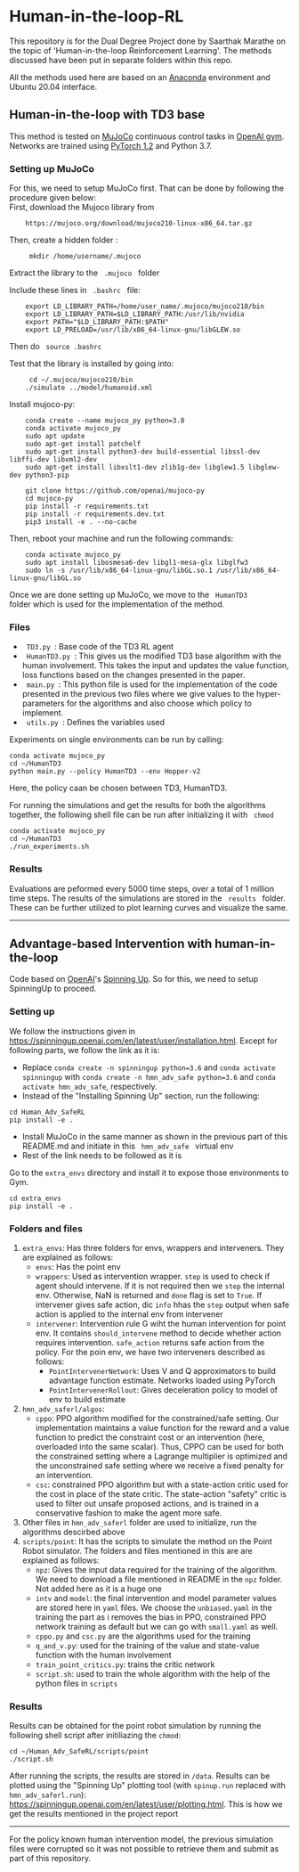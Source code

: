 # Human-in-the-loop-RL
This repository is for the Dual Degree Project done by Saarthak Marathe on the topic of 'Human-in-the-loop Reinforcement Learning'.
The methods discussed have been put in separate folders within this repo. 

All the methods used here are based on an [Anaconda](https://docs.anaconda.com/anaconda/install/linux/) environment and Ubuntu 20.04 interface.

## Human-in-the-loop with TD3 base

This method is tested on [MuJoCo](http://www.mujoco.org/) continuous control tasks in [OpenAI gym](https://github.com/openai/gym). 
Networks are trained using [PyTorch 1.2](https://github.com/pytorch/pytorch) and Python 3.7. 

### Setting up MuJoCo

For this, we need to setup MuJoCo first. That can be done by following the procedure given below: <br>
First, download the Mujoco library from 
```
    https://mujoco.org/download/mujoco210-linux-x86_64.tar.gz
```
Then, create a hidden folder :
```
     mkdir /home/username/.mujoco
```
Extract the library to the <code> .mujoco </code> folder

Include these lines in <code> .bashrc </code> file:
```
    export LD_LIBRARY_PATH=/home/user_name/.mujoco/mujoco210/bin
    export LD_LIBRARY_PATH=$LD_LIBRARY_PATH:/usr/lib/nvidia
    export PATH="$LD_LIBRARY_PATH:$PATH"
    export LD_PRELOAD=/usr/lib/x86_64-linux-gnu/libGLEW.so
```

Then do <code> source .bashrc </code>

Test that the library is installed by going into:
```
     cd ~/.mujoco/mujoco210/bin
    ./simulate ../model/humanoid.xml
```

Install mujoco-py:
```
    conda create --name mujoco_py python=3.8
    conda activate mujoco_py
    sudo apt update
    sudo apt-get install patchelf
    sudo apt-get install python3-dev build-essential libssl-dev libffi-dev libxml2-dev  
    sudo apt-get install libxslt1-dev zlib1g-dev libglew1.5 libglew-dev python3-pip
```

```
    git clone https://github.com/openai/mujoco-py
    cd mujoco-py
    pip install -r requirements.txt
    pip install -r requirements.dev.txt
    pip3 install -e . --no-cache
```

Then, reboot your machine and run the following commands:
```
    conda activate mujoco_py
    sudo apt install libosmesa6-dev libgl1-mesa-glx libglfw3
    sudo ln -s /usr/lib/x86_64-linux-gnu/libGL.so.1 /usr/lib/x86_64-linux-gnu/libGL.so
```

Once we are done setting up MuJoCo, we move to the <code> HumanTD3 </code> folder which is used for the implementation of the method.

### Files

- <code> TD3.py </code>: Base code of the TD3 RL agent <br>
- <code> HumanTD3.py </code>: This gives us the modified TD3 base algorithm with the human involvement. This takes the input and updates the value function, loss functions based on the changes presented in the paper. <br>
- <code> main.py </code>: This python file is used for the implementation of the code presented in the previous two files where we give values to the hyper-parameters for the algorithms and also choose which policy to implement. <br>
- <code> utils.py </code>: Defines the variables used

Experiments on single environments can be run by calling:
```
conda activate mujoco_py
cd ~/HumanTD3
python main.py --policy HumanTD3 --env Hopper-v2
```
Here, the policy caan be chosen between TD3, HumanTD3.

For running the simulations and get the results for both the algorithms together, the following shell file can be run after initializing it with <code> chmod </code>
```
conda activate mujoco_py
cd ~/HumanTD3
./run_experiments.sh
```

### Results

Evaluations are peformed every 5000 time steps, over a total of 1 million time steps. The results of the simulations are stored in the <code> results </code> folder. These can be further  utilized to plot learning curves and visualize the same.

------------------------------------------------------

## Advantage-based Intervention with human-in-the-loop 

Code based on [OpenAI](https://github.com/openai/)'s [Spinning Up](https://spinningup.openai.com). So for this, we need to setup SpinningUp to proceed.

### Setting up

We follow the instructions given in https://spinningup.openai.com/en/latest/user/installation.html. Except for following parts, we follow the link as it is:
- Replace `conda create -n spinningup python=3.6` and `conda activate spinningup` with `conda create -n hmn_adv_safe python=3.6` and `conda activate hmn_adv_safe`, respectively.
- Instead of the "Installing Spinning Up" section, run the following:
```
cd Human_Adv_SafeRL
pip install -e .
```
- Install MuJoCo in the same manner as shown in the previous part of this README.md and initiate in this <code> hmn_adv_safe </code> virtual env
- Rest of the link needs to be followed as it is


Go to the `extra_envs` directory and install it to expose those environments to Gym.
```
cd extra_envs
pip install -e .
```

### Folders and files

1. `extra_envs`: Has three folders for envs, wrappers and interveners. They are explained as follows:
	- `envs`: Has the point env
	- `wrappers`: Used as intervention wrapper. `step` is used to check if agent should intervene. If it is not required then we `step` the internal env. Otherwise, NaN is returned and `done` flag is set to `True`. If intervener gives safe action, dic `info` hhas the `step` output when safe action is applied to the internal env from intervener
	- `intervener`: Intervention rule G wiht the human intervention for point env. It contains `should_intervene` method to decide whether action requires intervention. `safe_action` returns safe action from the policy. For the poin env, we have two interveners described as follows:
		- `PointIntervenerNetwork`: Uses V and Q approximators to build advantage function estimate. Networks loaded using PyTorch
		- `PointIntervenerRollout`: Gives deceleration policy to model of env to build estimate
2. `hmn_adv_saferl/algos`:
	- `cppo`: PPO algorithm modified for the constrained/safe setting. Our implementation maintains a value function for the reward and a value function to predict the constraint cost or an intervention (here, overloaded into the same scalar). Thus, CPPO can be used for both the constrained setting where a Lagrange multiplier is optimized and the unconstrained safe setting where we receive a fixed penalty for an intervention.
	- `csc`: constrained PPO algorithm but with a state-action critic used for the cost in place of the state critic. The state-action "safety" critic is used to filter out unsafe proposed actions, and is trained in a conservative fashion to make the agent more safe.
3. Other files in `hmn_adv_saferl` folder are used to initialize, run the algorithms descirbed above
4. `scripts/point`: It has the scripts to simulate the method on the Point Robot simulator. The folders and files mentioned in this are are explained as follows:
	- `npz`: Gives the input data required for the training of the algorithm. We need to download a file mentioned in README in the `npz` folder. Not added here as it is a huge one
	- `intv` and `model`: the final intervention and model parameter values are stored here in `yaml` files. We choose the `unbiased.yaml` in the training the part as i removes the bias in PPO, constrained PPO network training as default but we can go with `small.yaml` as well.
	- `cppo.py` and `csc.py` are the algorithms used for the training
	- `q_and_v.py`: used for the training of the value and state-value function with the human involvement
	- `train_point_critics.py`: trains the critic network
	- `script.sh`: used to train the whole algorithm with the help of the python files in `scripts`

### Results

Results can be obtained for the point robot simulation by running the following shell script after initiliazing the `chmod`:
```
cd ~/Human_Adv_SafeRL/scripts/point
./script.sh
```

After running the scripts, the results are stored in `/data`.
Results can be plotted using the "Spinning Up" plotting tool (with `spinup.run` replaced with `hmn_adv_saferl.run`): https://spinningup.openai.com/en/latest/user/plotting.html. This is how we get the results mentioned in the project report

-----------------------------------------------------

For the policy known human intervention model, the previous simulation files were corrupted so it was not possible to retrieve them and submit as part of this repository.

